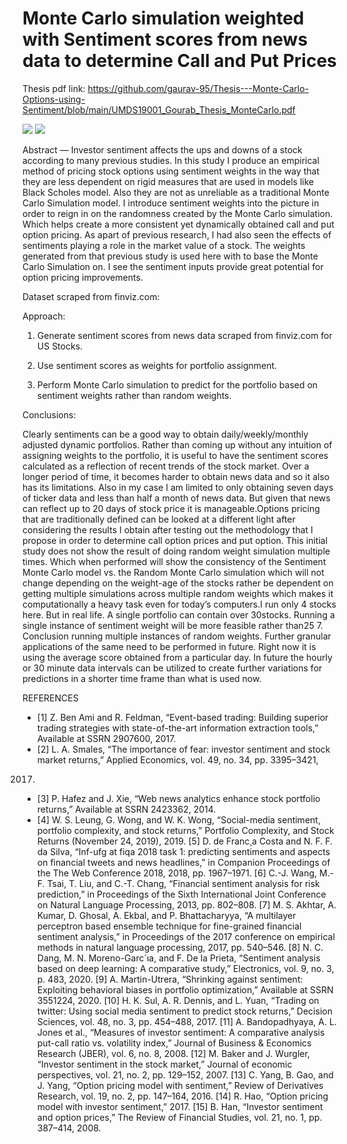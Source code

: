 # Monte Carlo simulation weighted with Sentiment scores from news data to determine Call and Put Prices

Thesis pdf link: https://github.com/gaurav-95/Thesis---Monte-Carlo-Options-using-Sentiment/blob/main/UMDS19001_Gourab_Thesis_MonteCarlo.pdf
 
<img src="https://github.com/gaurav-95/Thesis---Monte-Carlo-Options-using-Sentiment/blob/main/Images/mcsent.png"> 

<img src="https://github.com/gaurav-95/Thesis---Monte-Carlo-Options-using-Sentiment/blob/main/Images/scape.png"> 

Abstract — Investor sentiment affects the ups and downs of a
stock according to many previous studies. In this study I produce
an empirical method of pricing stock options using sentiment
weights in the way that they are less dependent on rigid measures
that are used in models like Black Scholes model. Also they are
not as unreliable as a traditional Monte Carlo Simulation model.
I introduce sentiment weights into the picture in order to reign
in on the randomness created by the Monte Carlo simulation.
Which helps create a more consistent yet dynamically obtained
call and put option pricing. As apart of previous research, I had
also seen the effects of sentiments playing a role in the market
value of a stock. The weights generated from that previous study
is used here with to base the Monte Carlo Simulation on. I see
the sentiment inputs provide great potential for option pricing
improvements.

Dataset scraped from finviz.com:

Approach:

1. Generate sentiment scores from news data scraped from finviz.com for US Stocks.

2.  Use sentiment scores as weights for portfolio assignment.

3. Perform Monte Carlo simulation to predict for the portfolio based on sentiment weights rather than random weights.

Conclusions:

Clearly sentiments can be a good way to obtain
daily/weekly/monthly adjusted dynamic portfolios. Rather
than coming up without any intuition of assigning weights
to the portfolio, it is useful to have the sentiment scores
calculated as a reflection of recent trends of the stock market.
Over a longer period of time, it becomes harder to obtain news
data and so it also has its limitations. Also in my case I am
limited to only obtaining seven days of ticker data and less than
half a month of news data. But given that news can reflect up
to 20 days of stock price it is manageable.Options pricing that
are traditionally defined can be looked at a different light after
considering the results I obtain after testing out the methodology
that I propose in order to determine call option prices
and put option. This initial study does not show the result of
doing random weight simulation multiple times. Which when
performed will show the consistency of the Sentiment Monte
Carlo model vs. the Random Monte Carlo simulation which
will not change depending on the weight-age of the stocks
rather be dependent on getting multiple simulations across
multiple random weights which makes it computationally a
heavy task even for today’s computers.I run only 4 stocks here.
But in real life. A single portfolio can contain over 30stocks.
Running a single instance of sentiment weight will be more
feasible rather than25 7. Conclusion running multiple instances
of random weights. Further granular applications of the same
need to be performed in future. Right now it is using the
average score obtained from a particular day. In future the
hourly or 30 minute data intervals can be utilized to create
further variations for predictions in a shorter time frame than
what is used now.


REFERENCES

- [1] Z. Ben Ami and R. Feldman, “Event-based trading: Building superior
trading strategies with state-of-the-art information extraction tools,”
Available at SSRN 2907600, 2017.
- [2] L. A. Smales, “The importance of fear: investor sentiment and stock
market returns,” Applied Economics, vol. 49, no. 34, pp. 3395–3421,
2017.
- [3] P. Hafez and J. Xie, “Web news analytics enhance stock portfolio
returns,” Available at SSRN 2423362, 2014.
- [4] W. S. Leung, G. Wong, and W. K. Wong, “Social-media sentiment,
portfolio complexity, and stock returns,” Portfolio Complexity, and Stock
Returns (November 24, 2019), 2019.
[5] D. de Franc¸a Costa and N. F. F. da Silva, “Inf-ufg at fiqa 2018 task
1: predicting sentiments and aspects on financial tweets and news
headlines,” in Companion Proceedings of the The Web Conference 2018,
2018, pp. 1967–1971.
[6] C.-J. Wang, M.-F. Tsai, T. Liu, and C.-T. Chang, “Financial sentiment
analysis for risk prediction,” in Proceedings of the Sixth International
Joint Conference on Natural Language Processing, 2013, pp. 802–808.
[7] M. S. Akhtar, A. Kumar, D. Ghosal, A. Ekbal, and P. Bhattacharyya,
“A multilayer perceptron based ensemble technique for fine-grained
financial sentiment analysis,” in Proceedings of the 2017 conference on
empirical methods in natural language processing, 2017, pp. 540–546.
[8] N. C. Dang, M. N. Moreno-Garc´ıa, and F. De la Prieta, “Sentiment
analysis based on deep learning: A comparative study,” Electronics,
vol. 9, no. 3, p. 483, 2020.
[9] A. Martin-Utrera, “Shrinking against sentiment: Exploiting behavioral
biases in portfolio optimization,” Available at SSRN 3551224, 2020.
[10] H. K. Sul, A. R. Dennis, and L. Yuan, “Trading on twitter: Using social
media sentiment to predict stock returns,” Decision Sciences, vol. 48,
no. 3, pp. 454–488, 2017.
[11] A. Bandopadhyaya, A. L. Jones et al., “Measures of investor sentiment:
A comparative analysis put-call ratio vs. volatility index,” Journal of
Business & Economics Research (JBER), vol. 6, no. 8, 2008.
[12] M. Baker and J. Wurgler, “Investor sentiment in the stock market,”
Journal of economic perspectives, vol. 21, no. 2, pp. 129–152, 2007.
[13] C. Yang, B. Gao, and J. Yang, “Option pricing model with sentiment,”
Review of Derivatives Research, vol. 19, no. 2, pp. 147–164, 2016.
[14] R. Hao, “Option pricing model with investor sentiment,” 2017.
[15] B. Han, “Investor sentiment and option prices,” The Review of Financial
Studies, vol. 21, no. 1, pp. 387–414, 2008.
